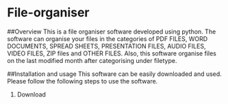 # File-organiser
##Overview
This is a file organiser software developed using python. The software can organise your files in the categories of PDF FILES, WORD DOCUMENTS, SPREAD SHEETS, PRESENTATION FILES, 
AUDIO FILES, VIDEO FILES, ZIP files and OTHER FILES. Also, this software organise files on the last modified month after categorising under filetype.

##Installation and usage
This software can be easily downloaded and used. Please follow the following steps to use the software.

1. Download 

